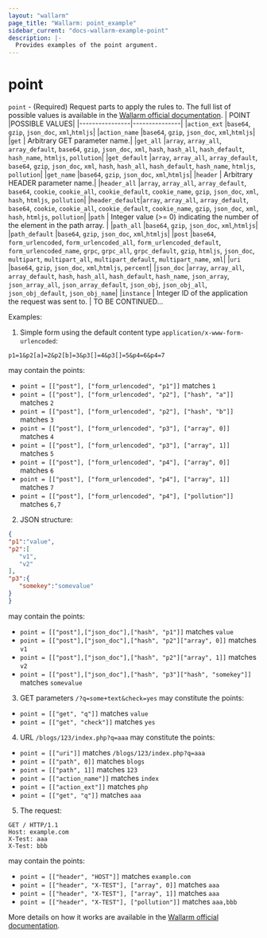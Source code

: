 ```yaml
---
layout: "wallarm"
page_title: "Wallarm: point_example"
sidebar_current: "docs-wallarm-example-point"
description: |-
  Provides examples of the point argument.
---
```


# point

`point` - (Required) Request parts to apply the rules to. The full list of possible values is available in the [Wallarm official documentation](https://docs.wallarm.com/user-guides/rules/request-processing/#identifying-and-parsing-the-request-parts).
|     POINT      |POSSIBLE VALUES|
|----------------|---------------|
|`action_ext`    |`base64`, `gzip`, `json_doc`, `xml`,`htmljs`|
|`action_name`   |`base64`, `gzip`, `json_doc`, `xml`,`htmljs`|
|`get`           | Arbitrary GET parameter name.|
|`get_all`       |`array`, `array_all`, `array_default`, `base64`, `gzip`, `json_doc`, `xml`, `hash`, `hash_all`, `hash_default`, `hash_name`, `htmljs`, `pollution`|
|`get_default`   |`array`, `array_all`, `array_default`, `base64`, `gzip`, `json_doc`, `xml`, `hash`, `hash_all`, `hash_default`, `hash_name`, `htmljs`, `pollution`|
|`get_name`      |`base64`, `gzip`, `json_doc`, `xml`,`htmljs`|
|`header`        | Arbitrary HEADER parameter name.|
|`header_all`    |`array`, `array_all`, `array_default`, `base64`, `cookie`, `cookie_all`, `cookie_default`, `cookie_name`, `gzip`, `json_doc`, `xml`, `hash`, `htmljs`, `pollution`|
|`header_default`|`array`, `array_all`, `array_default`, `base64`, `cookie`, `cookie_all`, `cookie_default`, `cookie_name`, `gzip`, `json_doc`, `xml`, `hash`, `htmljs`, `pollution`|
|`path`          | Integer value (>= 0) indicating the number of the element in the path array. |
|`path_all`      |`base64`, `gzip`, `json_doc`, `xml`,`htmljs`|
|`path_default`  |`base64`, `gzip`, `json_doc`, `xml`,`htmljs`|
|`post`          |`base64`, `form_urlencoded`, `form_urlencoded_all`, `form_urlencoded_default`, `form_urlencoded_name`, `grpc`, `grpc_all`, `grpc_default`, `gzip`, `htmljs`, `json_doc`, `multipart`, `multipart_all`, `multipart_default`, `multipart_name`, `xml`|
|`uri`           |`base64`, `gzip`, `json_doc`, `xml`,`htmljs`, `percent`|
|`json_doc`   |`array`, `array_all`, `array_default`, `hash`, `hash_all`, `hash_default`, `hash_name`, `json_array`, `json_array_all`, `json_array_default`, `json_obj`, `json_obj_all`, `json_obj_default`, `json_obj_name`|
|`instance`      | Integer ID of the application the request was sent to. |
TO BE CONTINUED...

Examples:

1. Simple form using the default content type `application/x-www-form-urlencoded`:
```
p1=1&p2[a]=2&p2[b]=3&p3[]=4&p3[]=5&p4=6&p4=7
```
may contain the points:
* `point = [["post"], ["form_urlencoded", "p1"]]` matches `1`
* `point = [["post"], ["form_urlencoded", "p2"], ["hash", "a"]]` matches `2`
* `point = [["post"], ["form_urlencoded", "p2"], ["hash", "b"]]` matches `3`
* `point = [["post"], ["form_urlencoded", "p3"], ["array", 0]]` matches `4`
* `point = [["post"], ["form_urlencoded", "p3"], ["array", 1]]` matches `5`
* `point = [["post"], ["form_urlencoded", "p4"], ["array", 0]]` matches `6`
* `point = [["post"], ["form_urlencoded", "p4"], ["array", 1]]` matches `7`
* `point = [["post"], ["form_urlencoded", "p4"], ["pollution"]]` matches `6,7`

2. JSON structure:
```json
{
"p1":"value",
"p2":[
   "v1",
   "v2"
],
"p3":{
   "somekey":"somevalue"
}
}
```
may contain the points:
* `point = [["post"],["json_doc"],["hash", "p1"]]` matches `value`
* `point = [["post"],["json_doc"],["hash", "p2"]["array", 0]]` matches `v1`
* `point = [["post"],["json_doc"],["hash", "p2"]["array", 1]]` matches `v2`
* `point = [["post"],["json_doc"],["hash", "p3"]["hash", "somekey"]]` matches `somevalue`

3. GET parameters `/?q=some+text&check=yes` may constitute the points:
* `point = [["get", "q"]]` matches `value`
* `point = [["get", "check"]]` matches `yes`

4. URL `/blogs/123/index.php?q=aaa` may constitute the points:
* `point = [["uri"]]` matches `/blogs/123/index.php?q=aaa`
* `point = [["path", 0]]` matches `blogs`
* `point = [["path", 1]]` matches `123`
* `point = [["action_name"]]` matches `index`
* `point = [["action_ext"]]` matches `php`
* `point = [["get", "q"]]` matches `aaa`

5. The request:
```
GET / HTTP/1.1
Host: example.com
X-Test: aaa
X-Test: bbb
```
may contain the points:
* `point = [["header", "HOST"]]` matches `example.com`
* `point = [["header", "X-TEST"], ["array", 0]]` matches `aaa`
* `point = [["header", "X-TEST"], ["array", 1]]` matches `aaa`
* `point = [["header", "X-TEST"], ["pollution"]]` matches `aaa,bbb`


More details on how it works are available in the [Wallarm official documentation](https://docs.wallarm.com/user-guides/rules/request-processing/).
